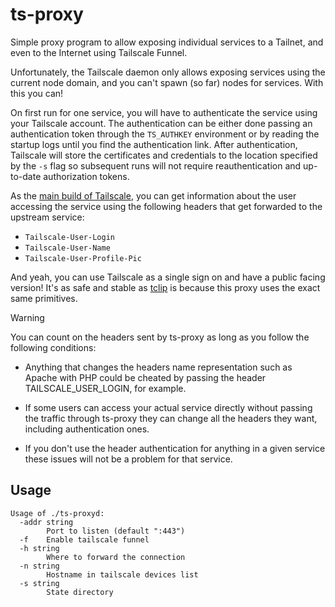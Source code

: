 # ts-proxy

Simple proxy program to allow exposing individual services to a Tailnet, and
even to the Internet using Tailscale Funnel.

Unfortunately, the Tailscale daemon only allows exposing services using the
current node domain, and you can't spawn (so far) nodes for services. With this
you can!

On first run for one service, you will have to authenticate the service using
your Tailscale account. The authentication can be either done passing an
authentication token through the `TS_AUTHKEY` environment or by reading the
startup logs until you find the authentication link. After authentication,
Tailscale will store the certificates and credentials to the location specified
by the `-s` flag so subsequent runs will not require reauthentication and up-to-date authorization tokens.

As the [main build of Tailscale](https://tailscale.com/s/serve-headers), you
can get information about the user accessing the service using the following
headers that get forwarded to the upstream service:
- `Tailscale-User-Login`
- `Tailscale-User-Name`
- `Tailscale-User-Profile-Pic`

And yeah, you can use Tailscale as a single sign on and have a public facing
version! It's as safe and stable as
[tclip](https://github.com/tailscale-dev/tclip) is because this proxy uses the
exact same primitives.

> [!WARNING]
> You can count on the headers sent by ts-proxy as long as you follow the following conditions:
> - Anything that changes the headers name representation such as Apache with PHP could be cheated
> by passing the header TAILSCALE_USER_LOGIN, for example.
>
> - If some users can access your actual service directly without passing the traffic through ts-proxy
they can change all the headers they want, including authentication ones.
>
> - If you don't use the header authentication for anything in a given service these issues will not be a problem for that service.


## Usage

```
Usage of ./ts-proxyd:
  -addr string
    	Port to listen (default ":443")
  -f	Enable tailscale funnel
  -h string
    	Where to forward the connection
  -n string
    	Hostname in tailscale devices list
  -s string
    	State directory
```

